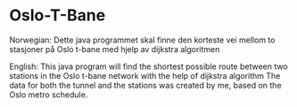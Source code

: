 # Oslo-T-Bane
Norwegian:
Dette java programmet skal finne den korteste vei mellom to stasjoner på Oslo t-bane med hjelp av dijkstra algoritmen

English:
This java program will find the shortest possible route between two stations in the Oslo t-bane network with the help of dijkstra algorithm
The data for both the tunnel and the stations was created by me, based on the Oslo metro schedule.
